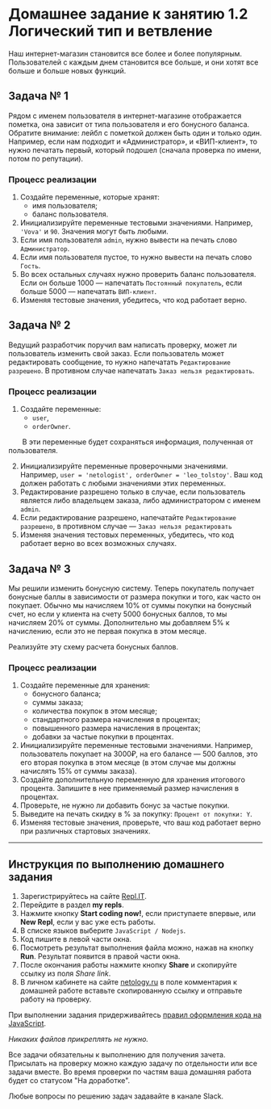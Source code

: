 # Домашнее задание к занятию 1.2 Логический тип и ветвление

Наш интернет-магазин становится все более и более популярным. Пользователей с каждым днем становится все больше, и они хотят все больше и больше новых функций.

## Задача № 1

Рядом с именем пользователя в интернет-магазине отображается пометка, она зависит от типа пользователя и его бонусного баланса. Обратите внимание: лейбл с пометкой должен быть один и только один. Например, если нам подходит и «Администратор», и «ВИП-клиент», то нужно печатать первый, который подошел (сначала проверка по имени, потом по репутации).

### Процесс реализации

1. Создайте переменные, которые хранят:
   - имя пользователя;
   - баланс пользователя.
2. Инициализируйте переменные тестовыми значениями. Например, `'Vova'` и `90`. Значения могут быть любыми.
3. Если имя пользователя `admin`, нужно вывести на печать слово `Администратор`.
4. Если имя пользователя пустое, то нужно вывести на печать слово `Гость`.
5. Во всех остальных случаях нужно проверить баланс пользователя. Если он больше 1000 — напечатать `Постоянный покупатель`, если больше 5000 — напечатать `ВИП-клиент`.
6. Изменяя тестовые значения, убедитесь, что код работает верно.


## Задача № 2

Ведущий разработчик поручил вам написать проверку, может ли пользователь изменить свой заказ. Если пользователь может редактировать сообщение, то нужно напечатать `Редактирование разрешено`. В противном случае напечатать `Заказ нельзя редактировать`.

### Процесс реализации

1. Создайте переменные:
   - `user`,
   - `orderOwner`.

&nbsp;&nbsp;&nbsp;&nbsp;&nbsp;&nbsp;&nbsp;В эти переменные будет сохраняться информация, полученная от пользователя.

2. Инициализируйте переменные проверочными значениями. Например, `user = 'netologist', orderOwner = 'leo_tolstoy'`. Ваш код должен работать с любыми значениями этих переменных.
3. Редактирование разрешено только в случае, если пользователь является либо владельцем заказа, либо администратором с именем `admin`.
4. Если редактирование разрешено, напечатайте `Редактирование разрешено`, в противном случае — `Заказ нельзя редактировать`
5. Изменяя значения тестовых переменных, убедитесь, что код работает верно во всех возможных случаях.

## Задача № 3

Мы решили изменить бонусную систему. Теперь покупатель получает бонусные баллы в зависимости от размера покупки и того, как часто он покупает. Обычно мы начисляем 10% от суммы покупки на бонусный счет, но если у клиента на счету 5000 бонусных баллов, то мы начисляем 20% от суммы. Дополнительно мы добавляем 5% к начислению, если это не первая покупка в этом месяце.

Реализуйте эту схему расчета бонусных баллов.

### Процесс реализации

1. Создайте переменные для хранения:
   - бонусного баланса;
   - суммы заказа;
   - количества покупок в этом месяце;
   - стандартного размера начисления в процентах;
   - повышенного размера начисления в процентах;
   - добавки за частые покупки в процентах.
2. Инициализируйте переменные тестовыми значениями. Например, пользователь покупает на 3000₽, на его балансе — 500 баллов, это его вторая покупка в этом месяце (в этом случае мы должны начислять 15% от суммы заказа).
3. Создайте дополнительную переменную для хранения итогового процента. Запишите в нее применяемый размер начисления в процентах.
4. Проверьте, не нужно ли добавить бонус за частые покупки.
5. Выведите на печать скидку в % за покупку: `Процент от покупки: Y`.
6. Изменяя тестовые значения, проверьте, что ваш код работает верно при различных стартовых значениях.

---

## Инструкция по выполнению домашнего задания

1. Зарегистрируйтесь на сайте [Repl.IT](https://repl.it/).
2. Перейдите в раздел **my repls**.
3. Нажмите кнопку **Start coding now!**, если приступаете впервые, или **New Repl**, если у вас уже есть работы.
4. В списке языков выберите `JavaScript / Nodejs`.
5. Код пишите в левой части окна.
6. Посмотреть результат выполнения файла можно, нажав на кнопку **Run**. Результат появится в правой части окна.
7. После окончания работы нажмите кнопку **Share** и скопируйте ссылку из поля _Share link_.
8. В личном кабинете на сайте [netology.ru](http://netology.ru/) в поле комментария к домашней работе вставьте скопированную ссылку и отправьте работу на проверку.

При выполнении задания придерживайтесь [правил оформления кода на JavaScript](/codestyle.md).

_Никаких файлов прикреплять не нужно._

Все задачи обязательны к выполнению для получения зачета. Присылать на проверку можно каждую задачу по отдельности или все задачи вместе. Во время проверки по частям ваша домашняя работа будет со статусом "На доработке".

Любые вопросы по решению задач задавайте в канале Slack.
